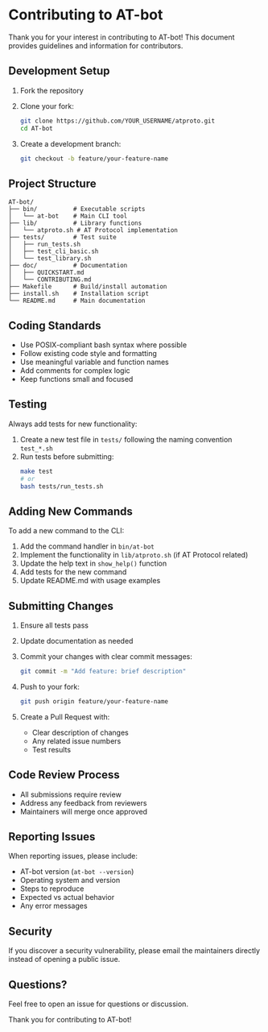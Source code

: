 # Contributing to AT-bot

Thank you for your interest in contributing to AT-bot! This document provides guidelines and information for contributors.

## Development Setup

1. Fork the repository
2. Clone your fork:
   ```bash
   git clone https://github.com/YOUR_USERNAME/atproto.git
   cd AT-bot
   ```

3. Create a development branch:
   ```bash
   git checkout -b feature/your-feature-name
   ```

## Project Structure

```
AT-bot/
├── bin/          # Executable scripts
│   └── at-bot    # Main CLI tool
├── lib/          # Library functions
│   └── atproto.sh # AT Protocol implementation
├── tests/        # Test suite
│   ├── run_tests.sh
│   ├── test_cli_basic.sh
│   └── test_library.sh
├── doc/          # Documentation
│   ├── QUICKSTART.md
│   └── CONTRIBUTING.md
├── Makefile      # Build/install automation
├── install.sh    # Installation script
└── README.md     # Main documentation
```

## Coding Standards

- Use POSIX-compliant bash syntax where possible
- Follow existing code style and formatting
- Use meaningful variable and function names
- Add comments for complex logic
- Keep functions small and focused

## Testing

Always add tests for new functionality:

1. Create a new test file in `tests/` following the naming convention `test_*.sh`
2. Run tests before submitting:
   ```bash
   make test
   # or
   bash tests/run_tests.sh
   ```

## Adding New Commands

To add a new command to the CLI:

1. Add the command handler in `bin/at-bot`
2. Implement the functionality in `lib/atproto.sh` (if AT Protocol related)
3. Update the help text in `show_help()` function
4. Add tests for the new command
5. Update README.md with usage examples

## Submitting Changes

1. Ensure all tests pass
2. Update documentation as needed
3. Commit your changes with clear commit messages:
   ```bash
   git commit -m "Add feature: brief description"
   ```

4. Push to your fork:
   ```bash
   git push origin feature/your-feature-name
   ```

5. Create a Pull Request with:
   - Clear description of changes
   - Any related issue numbers
   - Test results

## Code Review Process

- All submissions require review
- Address any feedback from reviewers
- Maintainers will merge once approved

## Reporting Issues

When reporting issues, please include:

- AT-bot version (`at-bot --version`)
- Operating system and version
- Steps to reproduce
- Expected vs actual behavior
- Any error messages

## Security

If you discover a security vulnerability, please email the maintainers directly instead of opening a public issue.

## Questions?

Feel free to open an issue for questions or discussion.

Thank you for contributing to AT-bot!
